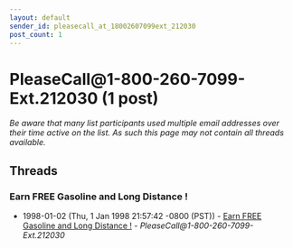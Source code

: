 ```yaml
---
layout: default
sender_id: pleasecall_at_18002607099ext_212030
post_count: 1
---
```


# PleaseCall<span>@</span>1-800-260-7099-Ext.212030 (1 post)

_Be aware that many list participants used multiple email addresses over their time active on the list. As such this page may not contain all threads available._

## Threads

### Earn FREE Gasoline and Long Distance !
+ 1998-01-02 (Thu, 1 Jan 1998 21:57:42 -0800 (PST)) - [Earn FREE Gasoline and Long Distance !](/archive/1998/01/685710ca5f322c5883d057f7120252d83b65ca4d058a9cf633196d9c77b56e84) - _PleaseCall@1-800-260-7099-Ext.212030_


